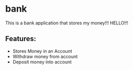 # bank

This is a bank application that stores my money!!!
HELLO!!!

## Features:
- Stores Money in an Account
- Withdraw money from account
- Deposit money into account


